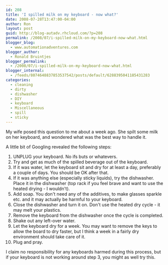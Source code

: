 ```yaml
---
id: 208
title: 'I spilled milk on my keyboard - now what?'
date: 2008-07-28T13:47:00-04:00
author: Ron
layout: post
guid: http://blog-autadv.rhcloud.com/?p=208
permalink: /2008/07/i-spilled-milk-on-my-keyboard-now-what.html
blogger_blog:
  - www.automationadventures.com
blogger_author:
  - Ronald Bruintjes
blogger_permalink:
  - /2008/07/i-spilled-milk-on-my-keyboard-now-what.html
blogger_internal:
  - /feeds/8074648837853537542/posts/default/6288395041185431283
categories:
  - cleaning
  - dirty
  - dishwasher
  - DIY
  - keyboard
  - Miscellaneous
  - spill
  - sticky
---
```

My wife posed this question to me about a week ago. She spilt some milk on her keyboard, and wondered what was the best way to handle it.

A little bit of Googling revealed the following steps:

  1. UNPLUG your keyboard. No ifs buts or whatevers.
  2. Try and get as much of the spilled beverage out of the keyboard.
  3. If it was water, let the keyboard sit and dry for at least a day, preferably a couple of days. You should be OK after that.
  4. If it was anything else (especially sticky liquids), try the dishwasher. Place it in the dishwasher (top rack if you feel brave and want to use the heated drying - I wouldn't).
  5. Add soap. You don't need any of the additives, to make glasses sparkle etc. and it may actually be harmful to your keyboard.
  6. Close the dishwasher and turn it on. Don't use the heated dry cycle - it may melt your plastics.
  7. Remove the keyboard from the dishwasher once the cycle is completed.
  8. Shake out any left-over water.
  9. Let the keyboard dry for a week. You may want to remove the keys to allow the board to dry faster, but I think a week in a fairly dry environment should take care of it.
 10. Plug and pray.

<div>
  I claim no responsibility for any keyboards harmed during this process, but if your keyboard is not working around step 3, you might as well try this.
</div>